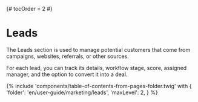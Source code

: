 {# tocOrder = 2 #}

# Leads

The Leads section is used to manage potential customers that come from campaigns, websites, referrals, or other sources. 

For each lead, you can track its details, workflow stage, score, assigned manager, and the option to convert it into a deal.


{% include 'components/table-of-contents-from-pages-folder.twig' with {
  'folder': 'en/user-guide/marketing/leads',
  'maxLevel': 2,
} %}
